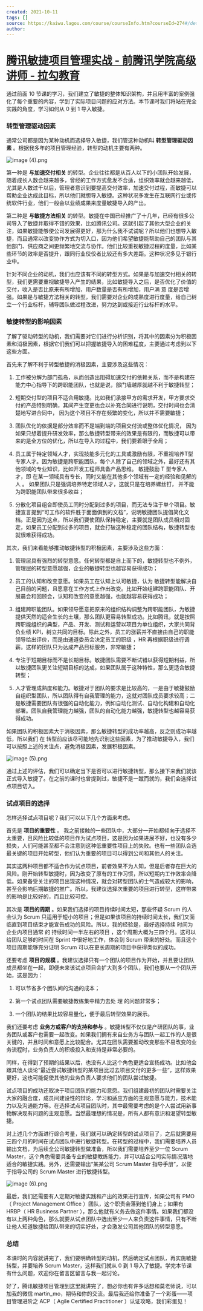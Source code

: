 ```yaml
---
created: 2021-10-11
tags: []
source: https://kaiwu.lagou.com/course/courseInfo.htm?courseId=274#/detail/pc?id=3750
author: 
---
```


# [腾讯敏捷项目管理实战 - 前腾讯学院高级讲师 - 拉勾教育](https://kaiwu.lagou.com/course/courseInfo.htm?courseId=274#/detail/pc?id=3750)


通过前面 10 节课的学习，我们建立了敏捷的整体知识架构，并且用丰富的案例强化了每个重要的内容，学到了实际项目问题的应对方法。本节课时我们将站在完全实践的角度，学习如何从 0 到 1 导入敏捷。

### 转型管理驱动因素

通常公司都是因为某种动机而选择导入敏捷，我们管这种动机叫 **转型管理驱动因素** 。根据我多年的项目管理经验，转型的动机主要有两种。

![image (4).png](https://s0.lgstatic.com/i/image/M00/39/7E/Ciqc1F8f1geARHyLAABBn1O_9Q0895.png)

第一种是 **与加速交付相关** 的转型。企业往往都是从百人以下的小团队开始发展，随着成长人数会越来越多，曾经的工作方式愈发不合适，组织效率就会越来越低，尤其是人数过千以后，管理者意识到要提高交付效率，加速交付过程，而敏捷可以帮助企业达成此目标，所以他们就想导入敏捷。这种状况多发生在互联网行业或传统软件行业，他们一般会以业绩成果来度量敏捷导入的产出。

第二种是 **与敏捷方法相关** 的转型。敏捷在中国已经推广了十几年，已经有很多公司导入了敏捷并取得不错的效果，比如腾讯公司。这就引起了其他大型企业的关注，如果敏捷能够使公司发展得更好，那为什么我不试试呢？所以他们也想导入敏捷，而且通常以改变协作方式为切入口，因为他们希望敏捷能帮助自己的团队与其他部门、供应商之间更频繁地交流与协作。他们比较重视敏捷过程的度量，比如某些环节的效率是否提升，跟同行业佼佼者比较还有多大差距。这种状况多见于银行业中。

针对不同企业的动机，我们也应该有不同的转型方式。如果是与加速交付相关的转型，我们更需要重视敏捷导入产生的结果，比如敏捷导入之后，是否优化了价值的交付，收入是否比原来有所增加，用户数量是否有所增加，用户满 意 度是否增强。如果是与敏捷方法相关的转型，我们需要对企业的成熟度进行度量，给自己树立一个行业标杆，辅导团队做过程改进，努力达到或接近行业标杆的水平。

### 敏捷转型的影响因素

了解了驱动转型的动机，我们需要对它们进行分析识别，将其中的因素分为积极因素和消极因素，根据它们我们可以把握敏捷导入的困难程度，主要通过考虑到以下这些方面。

首先来了解不利于转型敏捷的消极因素，主要涉及这些情况：

1.  工作被分解为部门孤岛，从⽽创造出阻碍加速交付的依赖关系，而不是构建在能⼒中⼼指导下的跨职能团队，也就是说，部门墙越厚就越不利于敏捷转型；
    
2.  短期交付型的项目不适合用敏捷。比如我们承接甲方的需求开发，甲方要求交付的产品特别明确，其间产生变更也会以补充合同进行说明，交付时间也会清楚地写进合同中， 因为这个项目不存在频繁的变化，所以并不需要敏捷；
    
3.  团队优化的依据是部分效率而不是端到端的项目交付流或整体优化情况， 因为如果只想着提升研发效率，那么敏捷转型带来的效果是有限的，而敏捷可以带来的是全方位的优化，所以在导入的过程中，我们要着眼于全局；
    
4.  员工属于特定领域人才，实现技能多元化的工具或激励有限，不重视培养T型专家⼈才。因为敏捷是跨职能团队，每个人除了自己的领域之外，最好还有其他领域的专业知识，比如开发工程师具备产品思维。 敏捷鼓励 T 型专家人才，即 在某一领域具有专长，同时又能在其他多个领域有一定的经验和见解的人 。 如果团队只是强调培养特定领域人才，这就只是在培养螺丝钉， 并不能为跨职能团队带来很多收益；
    
5.  分散化项目组合即使员工同时分配到过多的项目，而无法专注于单个项目。敏捷宣言提到“可工作的软件胜于面面俱到的文档”，说明敏捷团队提倡简化文档。正是因为这点，所以我们要使团队保持稳定，主要就是团队成员相对固定，如果员工分配到过多的项目，就会打破这种稳定的团队结构，敏捷转型也就很难获得成功。
    

其次，我们来看能够推动敏捷转型的积极因素，主要涉及这些方面：

1.  管理层具有强烈的转型意愿。任何转型都是自上而下的，敏捷转型也不例外，管理层的转型意愿越强，企业的敏捷转型也越容易获得成功；
    
2.  员工的认知和改变意愿。如果员工在认知上认可敏捷，认为 敏捷转型能解决自己目前的问题，且愿意在工作方式上作出改变。比如开始组建跨职能团队、开展晨会和回顾会，认知和改变的意愿越强，也就越容易获得成功；
    
3.  组建跨职能团队。如果领导愿意把原来的组织结构调整为跨职能团队，为敏捷提供天然的适合生长的土壤，那么团队更容易转型成功。比如腾讯，就是按照跨职能组织的典型，产品、开发、测试和运营以项目为单位组织，大家共同背负业绩 KPI，树立共同的目标。除此之外，员工的涨薪并不直接由自己的职能领导给出评价，而是由通道委员会决定员工的职级 ，HR 再根据职级进行调薪。这样的团队只为达成产品目标服务，非常敏捷；
    
4.  专注于短期目标而不是⻓期目标。敏捷团队需要不断试错以获得短期利益，所以敏捷团队更关注短期目标的达成，如果团队属于这种特性，那么更适合敏捷转型；
    
5.  ⼈才管理成熟度和能力。敏捷对于团队的要求是比较高的，一是由于敏捷鼓励自组织型团队，所以团队得有自我管理的能力，这就对团队成员要求较高；二是敏捷需要团队有很强的自动化能力，例如自动化测试、自动化构建和自动化部署。团队自我管理能力越强，团队的自动化能力越强，敏捷转型也越容易获得成功。
    

如果团队的积极因素大于消极因素，那么敏捷转型的成功率越高，反之则成功率越低，所以我们 在 转型前应该尽可能地先识别这些因素，为了推动敏捷导入，我们可以按照上述的关注点，避免消极因素，发展积极因素。

![image (5).png](https://s0.lgstatic.com/i/image/M00/39/7E/Ciqc1F8f1hSAISq4AAAwtPT_amY222.png)

通过上述的评估，我们可以确定当下是否可以进行敏捷转型，那么接下来我们就该正式导入敏捷了。在之前的课时也曾提到过，敏捷不是一蹴而就的，我们会选择试点项目切入。

### 试点项目的选择

怎样选择试点项目呢？我们可以以下几个方面来考虑。

首先是 **项目的重要性** 。 我之前接触的一些团队中，大部分一开始都倾向于选择不太重要，且风险比较低的项目作为试点项目，这是因为如果进展不好，也没有多少损失，人们可能甚至都不会注意到这种低重要性项目上的失败。也有一些团队会选最关键的项目开始转型，他们认为重要的项目可以得到公司和其他人的关注。

其实这两种项目都不适合作为试点项目，前者效果不为人知，但是后者存在巨大的风险。刚开始转型敏捷时，因为改变了原有的工作习惯，所以短期内工作效率会降低。如果备受关注的项目出现这种情况，就会对转型团队的士气造成较大的影响，甚至会影响后期敏捷的推广。所以，我建议选择次重要的项目进行转型，这样带来的影响是比较好的，而且比较可控。

其次是 **项目的周期** 。如果我们选择的项目持续时间太短，那些怀疑 Scrum 的人会认为 Scrum 只适用于短小的项目；但是如果该项目的持续时间太长，我们又面临直到项目结束才能宣告成功的风险。所以，我的经验是，最好选择持续 时间为企业内项目通常 的 持续时间一半左右的项目 ，这个周期大概为三四个月。这可以给团队足够的时间在 Sprint 中很好地工作，体会到 Scrum 带来的好处。而且这个项目周期能够充分证明 Scrum 可以在更长周期的项目中获得类似的成功。

还要考虑 **项目的规模** 。我建议选择只有一个团队的项目作为开始，并且要让团队成员都坐在一起，即便未来该试点项目会扩大到多个团队，我们也要从一个团队开始，这是因为：

1.  可以节省多个团队间的沟通的成本；
    
2.  第一个试点团队需要敏捷教练集中精力去处 理 的问题非常多；
    
3.  一个团队的结果比较容易量化，便于最后转型效果的展示。
    

我们还要考虑 **业务方或客户的支持和参与** 。敏捷转型不仅仅是产研团队的事，业务团队或客户也需要一起改变。如果我们拥有来自业务方与团队一起工作的人是很关键的，并且时间和意愿上比较配合。尤其在团队需要推动改变那些不易改变的业务流程时，业务负责人的积极投入和支持是非常必要的。

同样，在得到了预期的结果以后，也没有人比这个角色更适合宣扬成功。比如他会跟其他人谈论“最近尝试敏捷转型的某项目比过去项目交付的更多一些”，这样效果更好，这也可能促使其他的业务负责人要求他们的团队尝试敏捷。

试点项目的成功还取决于项目团队的能力和意愿。我们组建最初的团队时需要关注大家的融合度，成员间建设性的辩论，学习和适应方面的主观意愿与能力，技术能力以及沟通能力等。在选择试点项目团队时，其中最需要考虑的是个人尝试用新事物解决现有问题的主观意愿。当然最理想的情况是，所有人都有意识和渴望转型敏捷。

对上述几个方面进行综合考量，我们就可以确定转型的试点项目了，之后就需要用三四个月的时间在试点团队中进行敏捷转型。在转型的过程中，我们需要培养人员输出文档，为后续全公司敏捷转型做准备，所以我们需要培养至少一位 Scrum Master，这个角色需要具备专业的敏捷教练能力，并可以结合公司实际情况落地适合的敏捷实践。另外，还需要输出“某某公司 Scrum Master 指导手册”，以便于指导公司的 Scrum Master 进行敏捷转型。

![image (6).png](https://s0.lgstatic.com/i/image/M00/39/89/CgqCHl8f1iOAOQjZAAAqfUOwnhU190.png)

最后，我们还需要有人定期对敏捷实践和产出的效果进行宣传，如果公司有 PMO （ Project Management Office ）团队，这个职责会落到他们身上；如果有 HRBP（ HR Business Partner ），那么他就有义务去做这件事情。如果我们都没有以上两种角色，那么就要从试点团队中选出至少一人来负责这件事情，只有不断让他人知道敏捷给团队带来的切实好处，才会激发公司其他团队的转型意愿。

### 总结

本课时的内容就讲完了，我们要明确转型的动机，然后确定试点团队，再实施敏捷转型，并要培养 Scrum Master，这样我们就从 0 到 1 导入了敏捷。学完本节课有什么问题，欢迎你在留言区留言与我一起讨论。

好了，腾讯敏捷项目管理到这里就讲完了，想必你也有许多话想和莫老师说，可以加我的微信 martin\_mo，期待和你的交流。最后我还给你准备了一个彩蛋——项目管理进阶之 ACP（ Agile Certified Practitioner ）认证攻略，我们彩蛋见！
